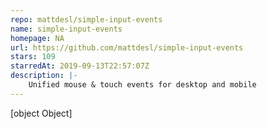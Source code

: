 ```yaml
---
repo: mattdesl/simple-input-events
name: simple-input-events
homepage: NA
url: https://github.com/mattdesl/simple-input-events
stars: 109
starredAt: 2019-09-13T22:57:07Z
description: |-
    Unified mouse & touch events for desktop and mobile
---
```


[object Object]
